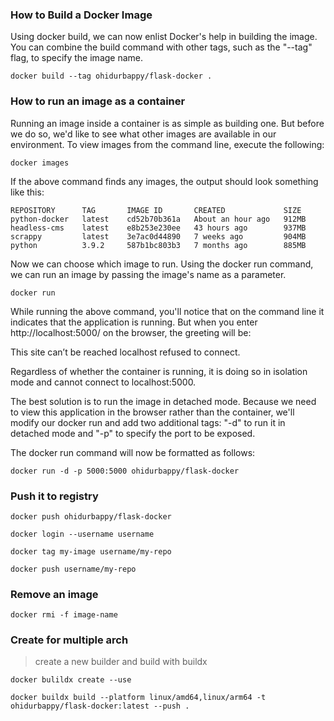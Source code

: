 ### How to Build a Docker Image


Using docker build, we can now enlist Docker's help in building the image. You can combine the build command with other tags, such as the "--tag" flag, to specify the image name.

```
docker build --tag ohidurbappy/flask-docker .
```


### How to run an image as a container

Running an image inside a container is as simple as building one. But before we do so, we'd like to see what other images are available in our environment. To view images from the command line, execute the following:

```
docker images
```

If the above command finds any images, the output should look something like this:


```
REPOSITORY      TAG       IMAGE ID       CREATED             SIZE
python-docker   latest    cd52b70b361a   About an hour ago   912MB
headless-cms    latest    e8b253e230ee   43 hours ago        937MB
scrappy         latest    3e7ac0d44890   7 weeks ago         904MB
python          3.9.2     587b1bc803b3   7 months ago        885MB
```

Now we can choose which image to run. Using the docker run command, we can run an image by passing the image's name as a parameter.

```
docker run
```


While running the above command, you'll notice that on the command line it indicates that the application is running. But when you enter http://localhost:5000/ on the browser, the greeting will be:

This site can’t be reached localhost refused to connect.

Regardless of whether the container is running, it is doing so in isolation mode and cannot connect to localhost:5000.

The best solution is to run the image in detached mode. Because we need to view this application in the browser rather than the container, we'll modify our docker run and add two additional tags: "-d" to run it in detached mode and "-p" to specify the port to be exposed.

The docker run command will now be formatted as follows:

```
docker run -d -p 5000:5000 ohidurbappy/flask-docker
```


### Push it to registry


```
docker push ohidurbappy/flask-docker
```

```
docker login --username username

docker tag my-image username/my-repo

docker push username/my-repo
```


### Remove an image

```
docker rmi -f image-name

```

### Create for  multiple arch

> create a new builder and build with buildx

```
docker bulildx create --use

docker buildx build --platform linux/amd64,linux/arm64 -t ohidurbappy/flask-docker:latest --push .
```